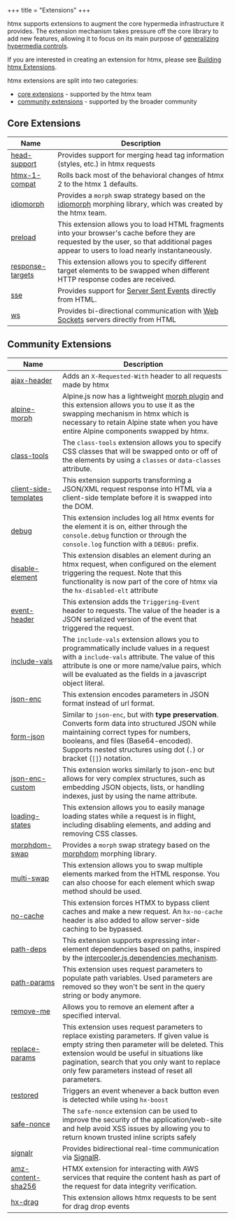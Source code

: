 +++
title = "Extensions"
+++

htmx supports extensions to augment the core hypermedia infrastructure it provides.  The extension mechanism takes
pressure off the core library to add new features, allowing it to focus on its main purpose of 
[generalizing hypermedia controls](https://dl.acm.org/doi/10.1145/3648188.3675127).

If you are interested in creating an extension for htmx, please see [Building htmx Extensions](/extensions/building).

htmx extensions are split into two categories:

* [core extensions](#core-extensions) - supported by the htmx team
* [community extensions](#community-extensions) - supported by the broader community

## Core Extensions

| Name                                             | Description                                                                                                                                                                                |
|--------------------------------------------------|--------------------------------------------------------------------------------------------------------------------------------------------------------------------------------------------|
| [head-support](/extensions/head-support)         | Provides support for merging head tag information (styles, etc.) in htmx requests                                                                                                          |
| [htmx-1-compat](/extensions/htmx-1-compat)       | Rolls back most of the behavioral changes of htmx 2 to the htmx 1 defaults.                                                                                                                |
| [idiomorph](/extensions/idiomorph)               | Provides a `morph` swap strategy based on the [idiomorph](https://github.com/bigskysoftware/idiomorph/) morphing library, which was created by the htmx team.                              |
| [preload](/extensions/preload)                   | This extension allows you to load HTML fragments into your browser's cache before they are requested by the user, so that additional pages appear to users to load nearly instantaneously. |
| [response-targets](/extensions/response-targets) | This extension allows you to specify different target elements to be swapped when different HTTP response codes are received.                                                              |
| [sse](/extensions/sse)                           | Provides support for [Server Sent Events](https://developer.mozilla.org/en-US/docs/Web/API/Server-sent_events/Using_server-sent_events) directly from HTML.                                |
| [ws](/extensions/ws)                             | Provides bi-directional communication with [Web Sockets](https://developer.mozilla.org/en-US/docs/Web/API/WebSockets_API/Writing_WebSocket_client_applications) servers directly from HTML |

## Community Extensions

| Name                                                                                                                     | Description                                                                                                                                                                                                                                                                                   |
|--------------------------------------------------------------------------------------------------------------------------|-----------------------------------------------------------------------------------------------------------------------------------------------------------------------------------------------------------------------------------------------------------------------------------------------|
| [ajax-header](https://github.com/bigskysoftware/htmx-extensions/blob/main/src/ajax-header/README.md)                     | Adds an `X-Requested-With` header to all requests made by htmx                                                                                                                                                                                                                                |
| [alpine-morph](https://github.com/bigskysoftware/htmx-extensions/blob/main/src/alpine-morph/README.md)                   | Alpine.js now has a lightweight [morph plugin](https://alpinejs.dev/plugins/morph) and this extension allows you to use it as the swapping mechanism in htmx which is necessary to retain Alpine state when you have entire Alpine components swapped by htmx.                                |
| [class-tools](https://github.com/bigskysoftware/htmx-extensions/blob/main/src/class-tools/README.md)                     | The `class-tools` extension allows you to specify CSS classes that will be swapped onto or off of the elements by using a `classes` or `data-classes` attribute.                                                                                                                              |
| [client-side-templates](https://github.com/bigskysoftware/htmx-extensions/blob/main/src/client-side-templates/README.md) | This extension supports transforming a JSON/XML request response into HTML via a client-side template before it is swapped into the DOM.                                                                                                                                                      |
| [debug](https://github.com/bigskysoftware/htmx-extensions/blob/main/src/debug/README.md)                                 | This extension includes log all htmx events for the element it is on, either through the `console.debug` function or through the `console.log` function with a `DEBUG:` prefix.                                                                                                               |
| [disable-element](https://github.com/bigskysoftware/htmx-extensions/blob/main/src/disable-element/README.md)             | This extension disables an element during an htmx request, when configured on the element triggering the request. Note that this functionality is now part of the core of htmx via the `hx-disabled-elt` attribute                                                                            |
| [event-header](https://github.com/bigskysoftware/htmx-extensions/blob/main/src/event-header/README.md)                   | This extension adds the `Triggering-Event` header to requests. The value of the header is a JSON serialized version of the event that triggered the request.                                                                                                                                  |
| [include-vals](https://github.com/bigskysoftware/htmx-extensions/blob/main/src/include-vals/README.md)                   | The `include-vals` extension allows you to programmatically include values in a request with a `include-vals` attribute. The value of this attribute is one or more name/value pairs, which will be evaluated as the fields in a javascript object literal.                                   |
| [json-enc](https://github.com/bigskysoftware/htmx-extensions/blob/main/src/json-enc/README.md)                           | This extension encodes parameters in JSON format instead of url format.                                                                                                                                                                                                                       |
| [form-json](https://github.com/xehrad/form-json/blob/main/README.md)                                                     | Similar to `json-enc`, but with **type preservation**. Converts form data into structured JSON while maintaining correct types for numbers, booleans, and files (Base64-encoded). Supports nested structures using dot (`.`) or bracket (`[]`) notation.                                      |
| [json-enc-custom](https://github.com/Emtyloc/json-enc-custom/blob/main/README.md)                                        | This extension works similarly to json-enc but allows for very complex structures, such as embedding JSON objects, lists, or handling indexes, just by using the name attribute.                                                                                                              |
| [loading-states](https://github.com/bigskysoftware/htmx-extensions/blob/main/src/loading-states/README.md)               | This extension allows you to easily manage loading states while a request is in flight, including disabling elements, and adding and removing CSS classes.                                                                                                                                    |
| [morphdom-swap](https://github.com/bigskysoftware/htmx-extensions/blob/main/src/morphdom-swap/README.md)                 | Provides a `morph` swap strategy based on the [morphdom](https://github.com/patrick-steele-idem/morphdom/) morphing library.                                                                                                                                                                  |
| [multi-swap](https://github.com/bigskysoftware/htmx-extensions/blob/main/src/multi-swap/README.md)                       | This extension allows you to swap multiple elements marked from the HTML response. You can also choose for each element which swap method should be used.                                                                                                                                     |
| [no-cache](https://github.com/craigharman/htmx-ext-no-cache/blob/master/README.md)                                       | This extension forces HTMX to bypass client caches and make a new request. An `hx-no-cache` header is also added to allow server-side caching to be bypassed.                                                                                                                                 |
| [path-deps](https://github.com/bigskysoftware/htmx-extensions/blob/main/src/path-deps/README.md)                         | This extension supports expressing inter-element dependencies based on paths, inspired by the [intercooler.js dependencies mechanism](http://intercoolerjs.org/docs.html#dependencies).                                                                                                       |
| [path-params](https://github.com/bigskysoftware/htmx-extensions/blob/main/src/path-params/README.md)                     | This extension uses request parameters to populate path variables. Used parameters are removed so they won't be sent in the query string or body anymore.                                                                                                                                     |
| [remove-me](https://github.com/bigskysoftware/htmx-extensions/blob/main/src/remove-me/README.md)                         | Allows you to remove an element after a specified interval.                                                                                                                                                                                                                                   |
| [replace-params](https://github.com/fanelfaa/htmx-ext-replace-params/blob/main/README.md)                                | This extension uses request parameters to replace existing parameters. If given value is empty string then parameter will be deleted. This extension would be useful in situations like pagination, search that you only want to replace only few parameters instead of reset all parameters. |
| [restored](https://github.com/bigskysoftware/htmx-extensions/blob/main/src/restored/README.md)                           | Triggers an event whenever a back button even is detected while using `hx-boost`                                                                                                                                                                                                              |
| [safe-nonce](https://github.com/MichaelWest22/htmx-extensions/blob/main/src/safe-nonce/README.md)                        | The `safe-nonce` extension can be used to improve the security of the application/web-site and help avoid XSS issues by allowing you to return known trusted inline scripts safely                                                                                                            |
| [signalr](https://github.com/Renerick/htmx-signalr/blob/master/README.md)                                                | Provides bidirectional real-time communication via [SignalR](https://github.com/dotnet/AspNetCore/tree/main/src/SignalR).                                                                                                                                                                     |
| [amz-content-sha256](https://github.com/felipegenef/amz-content-sha256/blob/main/README.md)                              | HTMX extension for interacting with AWS services that require the content hash as part of the request for data integrity verification.                                                                                                                                                        |
| [hx-drag](https://github.com/AjaniBilby/htmx-drag-examples/blob/main/readme.md)                                          | This extension allows htmx requests to be sent for drag drop events                                                                                                                                                                                                                        |
